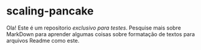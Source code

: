 # scaling-pancake

Ola! Este é um repositorio *exclusivo para testes*. Pesquise mais sobre MarkDown para aprender algumas coisas sobre 
formatação de textos para arquivos Readme como este.
